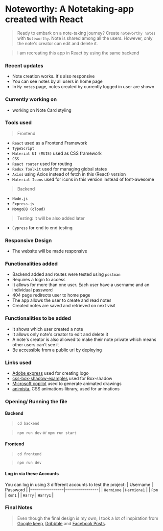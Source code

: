 # Noteworthy: A Notetaking-app created with React

> Ready to embark on a note-taking journey? Create `noteworthy notes` with `Noteworthy`. Note is shared among all the users. However, only the note's creator can edit and delete it.

> I am recreating this app in React by using the same backend

### Recent updates

- Note creation works. It's also responsive
- You can see notes by all users in home page
- In `My notes` page, notes created by currently logged in user are shown

### Currently working on

- working on Note Card styling 

### Tools used

> Frontend

- `React` used as a Frontend Framework
- `TypeScript`
- `Material UI (MUI5)` used as CSS framework
- `CSS`
- `React router` used for routing
- `Redux Toolkit` used for managing global states
- `Axios` using Axios instead of fetch in this (React) version
- `Material Icons` used for icons in this version instead of font-awesome

> Backend

- `Node.js`
- `Express.js`
- `MongoDB (cloud)`

> Testing: it will be also added later

- `Cypress` for end to end testing

### Responsive Design

- The website will be made responsive

### Functionalities added

- Backend added and routes were tested using `postman`
- Requires a login to access
- It allows for more than one user. Each user have a username and an individual password
- 404 page redirects user to home page
- The app allows the user to create and read notes
- Created notes are saved and retrieved on next visit

### Functionalities to be added

- It shows which user created a note
- It allows only note's creator to edit and delete it
- A note's creator is also allowed to make their note private which means other users can't see it
- Be accessible from a public url by deploying

### Links used

- [Adobe express](https://new.express.adobe.com/) used for creating logo
- [css-box-shadow-examples](https://getcssscan.com/css-box-shadow-examples) used for Box-shadow
- [Microsoft copilot](https://copilot.microsoft.com/) used to generate animated drawings
- [animista](https://animista.net/), CSS animations library, used for animations

### Opening/ Running the file

#### Backend

> `cd backend`

> `npm run dev` or `npm run start`

#### Frontend

> `cd frontend`

> `npm run dev`

#### Log in via these Accounts

You can log in using 3 different accounts to test the project:
| Username | Password |
|-----------------|-----------------|
| `Hermione` | `Hermione1` |
| `Ron` | `Ron1` |
| `Harry` | `Harry1` |

### Final Notes

> Even though the final design is my own, I took a lot of inspiration from [Google keep](https://keep.google.com/), [Dribbble](https://dribbble.com/) and [Facebook Posts](https://www.facebook.com/).
